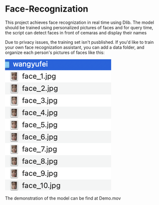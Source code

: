 # Face-Recognization

This project achieves face recognization in real time using Dlib. The model should be trained using personalized pictures of faces and for query time, the script can detect faces in front of cemaras and display their names

Due to privacy issues, the training set isn't pusblished. If you'd like to train your own face recognization assistant, you can add a data folder, and organize each person's pictures of faces like this:

![Alt text](<Screenshot 2023-11-07 at 12.57.26 PM.png>)

The demonstration of the model can be find at Demo.mov
